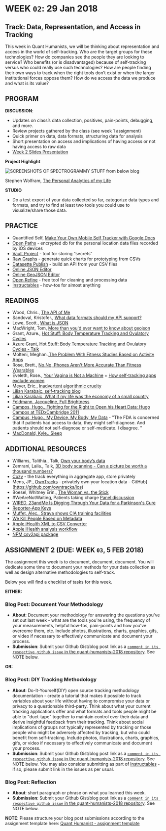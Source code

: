 # WEEK `02`: 29 Jan 2018
##  Track: Data, Representation, and Access in Tracking

This week in Quant Humanists, we will be thinking about representation and access in the world of self-tracking. Who are the target groups for these technologies? How do companies see the people they are looking to service? Who benefits (or is disadvantaged) because of self-tracking versus who could really use such technologies? How are people finding their own ways to track when the right tools don’t exist or when the larger institutional forces oppose them? How do we access the data we produce and what is its value?

## PROGRAM

**DISCUSSION**:

- Updates on class’s data collection, positives, pain-points, debugging, and more. 
- Review projects gathered by the class (see week 1 assignment)
- Quick primer on data, data formats, structuring data for analysis
- Short presentation on access and implications of having access or not having access to raw data
- [Week 2 Slides Presentation](https://docs.google.com/presentation/d/1si5-psENRP6QV11ABLifNJnKZeD1g-rB9JwEegpV89Q/edit?usp=sharing)


**Project Highlight**

![SCREENSHOTS OF SPECTROGRAMMY STUFF from below blog](http://blog.stephenwolfram.com/data/uploads/2012/03/filesystem-diurnal-plot.png)

Stephen Wolfram, [The Personal Analytics of my Life](http://blog.stephenwolfram.com/2012/03/the-personal-analytics-of-my-life/)

**STUDIO**
- Do a test export of your data collected so far, categorize data types and formats, and try to find at least two tools you could use to visualize/share those data.
## PRACTICE
- Quantified Self, [Make Your Own Mobile Self Tracker with Google Docs](http://quantifiedself.com/2009/05/diy-mobile-self-tracker/)
- [Open Paths](https://openpaths.cc/) - encrypted db for the personal location data files recorded by iOS devices
- [Vault Project](https://www.vaultproject.io/) - tool for storing “secrets”
- [Raw Graphs](http://rawgraphs.io/) - generate quick charts for prototyping from CSVs
- [Datasette Publish](https://simonwillison.net/2018/Jan/17/datasette-publish/) - build an API from your CSV files
- [Online JSON Editor](http://jsoneditoronline.org/)
- [Online GeoJSON Editor](http://geojson.io/)
- [Open Refine](http://openrefine.org/) - free tool for cleaning and processing data
- [Instructables](https://www.instructables.com/) - how-tos for almost anything

## READINGS
- Wood, Chris., [The API of Me](https://nordicapis.com/the-api-of-me/)
- Sandoval, Kristofer., [What data formats should my API support?](https://nordicapis.com/what-data-formats-should-my-api-support/)
- Lowe, Scott., [What is JSON](https://blog.scottlowe.org/2013/11/08/a-non-programmers-introduction-to-json/)
- MacWright, Tom, [More than you'd ever want to know about geojson](https://macwright.org/2015/03/23/geojson-second-bite)
- Grant, Azure., [Hot Stuff: Body Temperature Tracking and Ovulatory Cycles](http://quantifiedself.com/2017/04/hot-stuff-body-temperature-tracking-ovulatory-cycles/) 
- [Azure Grant, Hot Stuff: Body Temperature Tracking and Ovulatory Cycles - Talk](https://vimeo.com/groups/quantifiedself/videos/223696336)
- Molteni, Meghan.,[The Problem With Fitness Studies Based on Activity Apps](https://www.wired.com/story/the-problem-with-fitness-studies-based-on-activity-apps/)
- Rose, Brett., [No,No, Phones Aren't More Accurate Than Fitness Wearables](https://www.wired.com/2015/03/fitness-tracking-test/)
- Eveleth, Rose., [Your Vagina is Not a Machine](http://www.refinery29.com/kgoal-loop-kegels-trackers) + [How self-tracking apps exclude women](https://www.theatlantic.com/technology/archive/2014/12/how-self-tracking-apps-exclude-women/383673/)
- Meyer, Eric., [Inadvertent algorithmic cruelty](https://meyerweb.com/eric/thoughts/2014/12/24/inadvertent-algorithmic-cruelty/)
- [Lilian Karabaic, self-tracking blog](http://anomalily.net/)
- [Lilian Karabaic, What if my life was the economy of a small country](https://vimeo.com/groups/quantifiedself/videos/227181779)
- [Feldmann, Jacqueline, Full Brightness](https://thenewinquiry.com/full-brightness/) 
- [Campos, Hugo., Fighting for the Right to Open his Heart Data: Hugo Campos at TEDxCambridge 2011](https://www.youtube.com/watch?v=oro19-l5M8k)
- [Campus, Hugo., My Device, My Body, My Data](http://quantifiedself.com/2015/02/my-device-my-body-my-data-hugo-campos/) - "The FDA is concerned that if patients had access to data, they might self-diagnose. And patients should not self-diagnose or self-medicate. I disagree. "
- [MacDonald, Kyle., Sleep](https://medium.com/@kcimc/sleep-and-fatigue-328b05f854a8)

## ADDITIONAL RESOURCES
- Williams, Talithia., Talk, [Own your body’s data](https://www.ted.com/talks/talithia_williams_own_your_body_s_data)
- Zemrani, Laila., Talk, [3D body scanning - Can a picture be worth a thousand numbers?](https://vimeo.com/226861328)
- [Cozy](https://cozy.io/en/) - the track everything in aggregate app, store privately
- Mens, JP., [OwnTracks](http://owntracks.org/) - privately own your location data - GitHub](https://github.com/owntracks/ios)
- Boesel, Whitney Erin., [The Woman vs. the Stick](https://thesocietypages.org/cyborgology/2012/09/20/the-woman-vs-the-stick-mindfulness-at-quantified-self-2012/)
- #WeAreNotWaiting, Patients taking charge [Panel discussion](https://www.youtube.com/watch?v=TFWt4AVHUE8)
- [WIRED, 23andMe Is Digging Through Your Data for a Parkinson's Cure](https://www.wired.com/story/23andme-is-digging-through-your-data-for-a-parkinsons-cure/)
- [Reporter-App Keys](https://gist.github.com/dbreunig/9315705/a85dbb45b323ed39f57720229c5cdd2da166f892)
- [Muffet, Alec., Strava shows CIA training facilities](https://twitter.com/AlecMuffett/status/957615895899238401)
- [We Kill People Based on Metadata](https://www.youtube.com/watch?v=UdQiz0Vavmc)
- [Apple iHealth XML to CSV Converter](http://ericwolter.com/projects/health-export.html)
- [Apple iHealth analysis workflow](http://www.ryanpraski.com/apple-health-data-how-to-export-analyze-visualize-guide/)
- [NPM csv2api package](https://www.npmjs.com/package/node-csv2api)

## ASSIGNMENT 2 (DUE: WEEK `03`, 5 FEB 2018)

The assignment this week is to document, document, document. You will dedicate some time to document your methods for your data collection as well as design alternative methodologies to self-track. 
 
Below you will find a checklist of tasks for this week.

**EITHER:**

### Blog Post: Document Your Methodology
- **About**:  Document your methodology for answering the questions you've set out last week - what are the tools you're using, the frequency of your measurements, helpful how-tos, pain-points and how you've overcome them, etc. Include photos, illustrations, charts, graphics, gifs, or video if necessary to effectively communicate and document your process.
- **Submission**: Submit your Github Gist/blog post link as a [`comment in its respective github issue` in the quant-humanists-2018 repository](https://github.com/joeyklee/quant-humanists-2018/issues). See NOTE below.

**OR:**

### Blog Post: DIY Tracking Methodology
- **About**: Do-It-Yourself(DIY) open source tracking methodology documentation - create a tutorial that makes it possible to track variables about your life without having to compromise your data or privacy to a questionable third-party. Think about what your current tracking applications offer and what formats and tools people might be able to "duct-tape" together to maintain control over their data and derive insightful feedback from their tracking.  Think about social implications of groups not typically represented by tracking or those people who might be adversely affected by tracking, but who could benefit from self-tracking. Include photos, illustrations, charts, graphics, gifs, or video if necessary to effectively communicate and document your process.
- **Submission**: Submit your Github Gist/blog post link as a [`comment in its respective github issue` in the quant-humanists-2018 repository](https://github.com/joeyklee/quant-humanists-2018/issues). See NOTE below. You may also consider submitting as part of [Instructables](https://www.instructables.com/) - if so, please submit link in the issues as per usual.

### Blog Post: Reflection
- **About**: short paragraph or phrase on what you learned this week.
- **Submission**: Submit your Github Gist/blog post link as a [`comment in its respective github issue` in the quant-humanists-2018 repository](https://github.com/joeyklee/quant-humanists-2018/issues). See NOTE below.

**NOTE**: Please structure your blog post submissions according to the assignment template here: [Quant Humanist - assignment template](https://github.com/joeyklee/quant-humanists-2018/blob/master/_templates/assignment-submission-template.md)  


